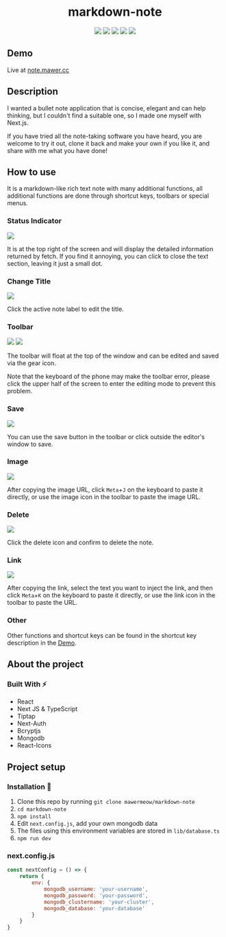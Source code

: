<h1 align="center">markdown-note</h1>
<p align="center">
    <img src="https://img.shields.io/badge/made_by-vercel-D75F5B.svg"/>
    <img src="https://img.shields.io/badge/react-18.1.0-yellow.svg"/>
    <img src="https://img.shields.io/badge/next.js-12.1.6-green.svg"/>
    <img src="https://img.shields.io/github/languages/top/mawermeow/markdown-note?color=0075a2"/>
    <img src="https://badges.frapsoft.com/os/v1/open-source.svg"/>
</p>

## Demo

Live at [note.mawer.cc](https://note.mawer.cc)

## Description

I wanted a bullet note application that is concise, elegant and can help thinking, but I couldn't find a suitable one, so I made one myself with Next.js.

If you have tried all the note-taking software you have heard, you are welcome to try it out, clone it back and make your own if you like it, and share with me what you have done!


## How to use
It is a markdown-like rich text note with many additional functions, all additional functions are done through shortcut keys, toolbars or special menus.

### Status Indicator
![](https://media.giphy.com/media/O8GpZT879zZeO1cs1r/giphy.gif)

It is at the top right of the screen and will display the detailed information returned by fetch. If you find it annoying, you can click to close the text section, leaving it just a small dot.

### Change Title

![](https://media.giphy.com/media/VncacSxMgLOHzLEOaR/giphy.gif)

Click the active note label to edit the title.

### Toolbar

![](https://media.giphy.com/media/dowuWQY6EfuRPF1E34/giphy.gif)
![](https://media.giphy.com/media/He02ACSfKwilEwiQUx/giphy.gif)

The toolbar will float at the top of the window and can be edited and saved via the gear icon.

Note that the keyboard of the phone may make the toolbar error, please click the upper half of the screen to enter the editing mode to prevent this problem.

### Save
![](https://media.giphy.com/media/FfZlTmGBqWbnMOnp1q/giphy.gif)

You can use the save button in the toolbar or click outside the editor's window to save.

### Image
![](https://media.giphy.com/media/yBssSAcoFXNFxrho9p/giphy.gif)

After copying the image URL, click `Meta`+`J` on the keyboard to paste it directly, or use the image icon in the toolbar to paste the image URL.

### Delete
![](https://media.giphy.com/media/EifXYjGCBfJKzPd3hn/giphy.gif)

Click the delete icon and confirm to delete the note.

### Link
![](https://media.giphy.com/media/RgGyR6Q3Yt91bRjKhQ/giphy.gif)

After copying the link, select the text you want to inject the link, and then click `Meta`+`K` on the keyboard to paste it directly, or use the link icon in the toolbar to paste the URL.

### Other
Other functions and shortcut keys can be found in the shortcut key description in the [Demo](https://note.mawer.cc/).

## About the project

### Built With ⚡
* React
* Next JS & TypeScript
* Tiptap
* Next-Auth
* Bcryptjs
* Mongodb
* React-Icons

## Project setup

### Installation 🔧
1. Clone this repo by running `git clone mawermeow/markdown-note`
2. `cd markdown-note`
3. `npm install`
4. Edit `next.config.js`, add your own mongodb data
5. The files using this environment variables are stored in `lib/database.ts`
6. `npm run dev`

### next.config.js
```js
const nextConfig = () => {
    return {
        env: {
            mongodb_username: 'your-username',
            mongodb_password: 'your-password',
            mongodb_clustername: 'your-cluster',
            mongodb_database: 'your-database'
        }
    }
}
```